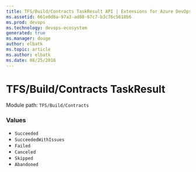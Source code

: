 ```yaml
---
title: TFS/Build/Contracts TaskResult API | Extensions for Azure DevOps Services
ms.assetid: 661e0d6a-97a3-ad80-67c7-b3c76c5618b6
ms.prod: devops
ms.technology: devops-ecosystem
generated: true
ms.manager: douge
author: elbatk
ms.topic: article
ms.author: elbatk
ms.date: 08/25/2016
---
```


# TFS/Build/Contracts TaskResult

Module path: `TFS/Build/Contracts`

### Values

* `Succeeded` 
* `SucceededWithIssues` 
* `Failed` 
* `Canceled` 
* `Skipped` 
* `Abandoned` 
